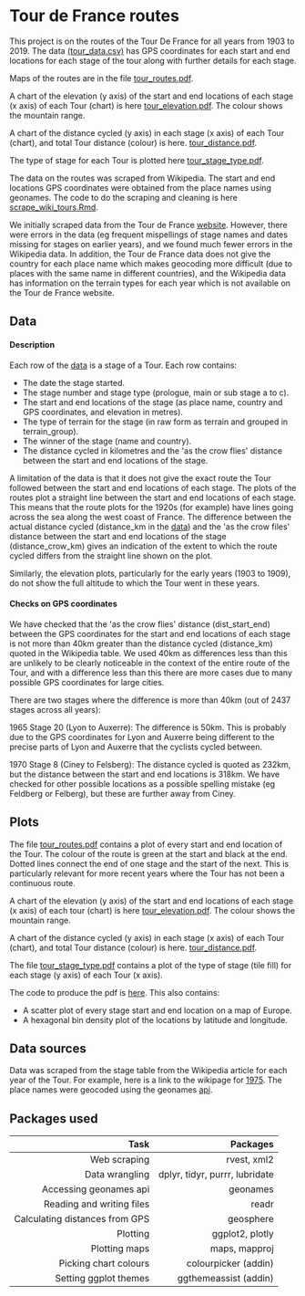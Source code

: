 # Tour de France routes
This project is on the routes of the Tour De France for all years from 1903 to 2019. The data [(tour_data.csv)](https://github.com/CharlieStone/tour_de_france_routes/blob/master/data/tour_data.csv) has GPS coordinates for each start and end locations for each stage of the tour along with further details for each stage. 

Maps of the routes are in the file [tour_routes.pdf](https://github.com/CharlieStone/tour_de_france_routes/blob/master/tour_routes.pdf). 

A chart of the elevation (y axis) of the start and end locations of each stage (x axis) of each Tour (chart) is here [tour_elevation.pdf](https://github.com/CharlieStone/tour_de_france_routes/blob/master/tour_elevation.pdf). The colour shows the mountain range.

A chart of the distance cycled (y axis) in each stage (x axis) of each Tour (chart), and total Tour distance (colour) is here.
[tour_distance.pdf](https://github.com/CharlieStone/tour_de_france_routes/blob/master/tour_distance.pdf).

The type of stage for each Tour is plotted here [tour_stage_type.pdf](https://github.com/CharlieStone/tour_de_france_routes/blob/master/tour_stage_type.pdf).

The data on the routes was scraped from Wikipedia. The start and end locations GPS coordinates were obtained from the place names using geonames. The code to do the scraping and cleaning is here [scrape_wiki_tours.Rmd](tour_de_france_routes/scrape_wiki_tours.Rmd).

We initially scraped data from the Tour de France [website](https://www.letour.fr/en/history). However, there were errors in the data (eg frequent mispellings of stage names and dates missing for stages on earlier years), and we found much fewer errors in the Wikipedia data. In addition, the Tour de France data does not give the country for each place name which makes geocoding more difficult (due to places with the same name in different countries), and the Wikipedia data has information on the terrain types for each year which is not available on the Tour de France website.

## Data
#### Description
Each row of the [data](https://github.com/CharlieStone/tour_de_france_routes/blob/master/data/tour_data.csv) is a stage of a Tour. Each row contains:
+ The date the stage started.
+ The stage number and stage type (prologue, main or sub stage a to c).
+ The start and end locations of the stage (as place name, country and GPS coordinates, and elevation in metres).
+ The type of terrain for the stage (in raw form as terrain and grouped in terrain_group).
+ The winner of the stage (name and country).
+ The distance cycled in kilometres and the 'as the crow flies' distance between the start and end locations of the stage.

A limitation of the data is that it does not give the exact route the Tour followed between the start and end locations of each stage. The plots of the routes plot a straight line between the start and end locations of each stage.  This means that the route plots for the 1920s (for example) have lines going across the sea along the west coast of France. The difference between the actual distance cycled (distance_km in the [data](https://github.com/CharlieStone/tour_de_france_routes/blob/master/data/tour_data.csv)) and the 'as the crow files' distance between the start and end locations of the stage (distance_crow_km) gives an indication of the extent to which the route cycled differs from the straight line shown on the plot.

Similarly, the elevation plots, particularly for the early years (1903 to 1909), do not show the full altitude to which the Tour went in these years.

#### Checks on GPS coordinates
We have checked that the 'as the crow flies' distance (dist_start_end) between the GPS coordinates for the start and end locations of each stage is not more than 40km greater than the distance cycled (distance_km) quoted in the Wikipedia table. We used 40km as differences less than this are unlikely to be clearly noticeable in the context of the entire route of the Tour, and with a difference less than this there are more cases due to many possible GPS coordinates for large cities. 

There are two stages where the difference is more than 40km (out of 2437 stages across all years):

1965 Stage 20 (Lyon to Auxerre): The difference is 50km. This is probably due to the GPS coordinates for Lyon and Auxerre being different to the precise parts of Lyon and Auxerre that the cyclists cycled between.

1970 Stage 8 (Ciney to Felsberg): The distance cycled is quoted as 232km, but the distance between the start and end locations is 318km. We have checked for other possible locations as a possible spelling mistake (eg Feldberg or Felberg), but these are further away from Ciney. 

## Plots
The file [tour_routes.pdf](https://github.com/CharlieStone/tour_de_france_routes/blob/master/tour_routes.pdf) contains a plot of every start and end location of the Tour. The colour of the route is green at the start and black at the end. Dotted lines connect the end of one stage and the start of the next. This is particularly relevant for more recent years where the Tour has not been a continuous route.

A chart of the elevation (y axis) of the start and end locations of each stage (x axis) of each tour (chart) is here [tour_elevation.pdf](https://github.com/CharlieStone/tour_de_france_routes/blob/master/tour_elevation.pdf). The colour shows the mountain range.

A chart of the distance cycled (y axis) in each stage (x axis) of each Tour (chart), and total Tour distance (colour) is here.
[tour_distance.pdf](https://github.com/CharlieStone/tour_de_france_routes/blob/master/tour_distance.pdf).

The file [tour_stage_type.pdf](https://github.com/CharlieStone/tour_de_france_routes/blob/master/tour_stage_type.pdf) contains a plot of the type of stage (tile fill) for each stage (y axis) of each Tour (x axis).

The code to produce the pdf is [here](tour_de_france_routes/Plot.Rmd). This also contains:
+ A scatter plot of every stage start and end location on a map of Europe.
+ A hexagonal bin density plot of the locations by latitude and longitude.

## Data sources
Data was scraped from the stage table from the Wikipedia article for each year of the Tour. For example, here is a link to the wikipage for [1975](https://en.wikipedia.org/wiki/1975_Tour_de_France). The place names were geocoded using the geonames [api](http://www.geonames.org/export/ws-overview.html).


## Packages used
|  Task|  Packages|
|--:|--:|
|  Web scraping|  rvest, xml2|
|  Data wrangling|  dplyr, tidyr, purrr, lubridate|
|  Accessing geonames api| geonames|
|  Reading and writing files| readr|
|  Calculating distances from GPS| geosphere|
|  Plotting| ggplot2, plotly|
|  Plotting maps| maps, mapproj|
|  Picking chart colours| colourpicker (addin)|
|  Setting ggplot themes| ggthemeassist (addin)|